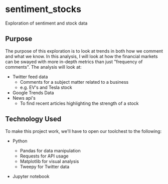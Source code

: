 # sentiment_stocks
Exploration of sentiment and stock data


## Purpose 
The purpose of this exploration is to look at trends in both how we comment and what we know. In this analysis, I will look at how the financial markets can be swayed with more in-depth metrics than just "frequency of comments". The analysis will look at:
- Twitter feed data
    - Comments for a subject matter related to a business
    - e.g. EV's and Tesla stock
- Google Trends Data
- News api's
    - To find recent articles highlighting the strength of a stock


## Technology Used
To make this project work, we'll have to open our toolchest to the following:
- Python
    - Pandas for data manipulation
    - Requests for API usage
    - Matplotlib for visual analysis
    - Tweepy for Twitter data

- Jupyter notebook